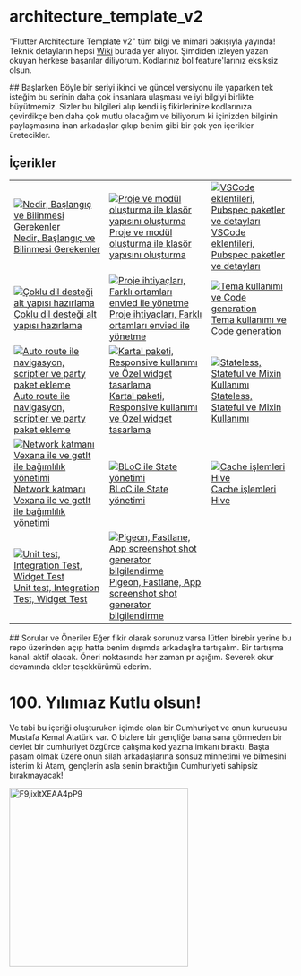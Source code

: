 # architecture_template_v2

"Flutter Architecture Template v2" tüm bilgi ve mimari bakışıyla yayında! Teknik detayların hepsi [Wiki](https://github.com/VB10/architecture_template_v2/wiki) burada yer alıyor. Şimdiden izleyen yazan okuyan herkese başarılar diliyorum. Kodlarınız bol feature'larınız eksiksiz olsun.

## Başlarken
Böyle bir seriyi ikinci ve güncel versiyonu ile yaparken tek isteğim bu serinin daha çok insanlara ulaşması ve iyi bilgiyi birlikte büyütmemiz. Sizler bu bilgileri alıp kendi iş fikirlerinize kodlarınıza çevirdikçe ben daha çok mutlu olacağım ve biliyorum ki içinizden bilginin paylaşmasına inan arkadaşlar çıkıp benim gibi bir çok yen içerikler üretecikler.

## İçerikler

|   |   |   |
|---|---|---|
| [![Nedir, Başlangıç ve Bilinmesi Gerekenler](https://img.youtube.com/vi/zOG-4bkLeu0/hqdefault.jpg) <br> Nedir, Başlangıç ve Bilinmesi Gerekenler](https://youtu.be/zOG-4bkLeu0) | [![Proje ve modül oluşturma ile klasör yapısını oluşturma](https://img.youtube.com/vi/TIrcxptk89Y/hqdefault.jpg) <br> Proje ve modül oluşturma ile klasör yapısını oluşturma](https://youtu.be/TIrcxptk89Y) | [![VSCode eklentileri, Pubspec paketler ve detayları](https://img.youtube.com/vi/omIsEj5fiXM/hqdefault.jpg) <br> VSCode eklentileri, Pubspec paketler ve detayları](https://youtu.be/omIsEj5fiXM) |
| [![Çoklu dil desteği alt yapısı hazırlama](https://img.youtube.com/vi/xLpKFOqoPMI/hqdefault.jpg) <br> Çoklu dil desteği alt yapısı hazırlama](https://youtu.be/xLpKFOqoPMI) | [![Proje ihtiyaçları, Farklı ortamları envied ile yönetme](https://img.youtube.com/vi/VnqvUVnCwjA/hqdefault.jpg) <br> Proje ihtiyaçları, Farklı ortamları envied ile yönetme](https://youtu.be/VnqvUVnCwjA) | [![Tema kullanımı ve Code generation](https://img.youtube.com/vi/Zq7qioZYUx8/hqdefault.jpg) <br> Tema kullanımı ve Code generation](https://youtu.be/Zq7qioZYUx8) |
| [![Auto route ile navigasyon, scriptler ve party paket ekleme](https://img.youtube.com/vi/hVbLQb8FErE/hqdefault.jpg) <br> Auto route ile navigasyon, scriptler ve party paket ekleme](https://youtu.be/hVbLQb8FErE) | [![Kartal paketi, Responsive kullanımı ve Özel widget tasarlama](https://img.youtube.com/vi/GizG5X3gfsQ/hqdefault.jpg) <br> Kartal paketi, Responsive kullanımı ve Özel widget tasarlama](https://youtu.be/GizG5X3gfsQ) | [![Stateless, Stateful ve Mixin Kullanımı](https://img.youtube.com/vi/4-rr5y5xyaI/hqdefault.jpg) <br> Stateless, Stateful ve Mixin Kullanımı](https://youtu.be/4-rr5y5xyaI) |
| [![Network katmanı Vexana ile ve getIt ile bağımlılık yönetimi](https://img.youtube.com/vi/A-MbW_o3ILA/hqdefault.jpg) <br> Network katmanı Vexana ile ve getIt ile bağımlılık yönetimi](https://youtu.be/A-MbW_o3ILA) | [![BLoC ile State yönetimi](https://img.youtube.com/vi/tj5-EBrczxk/hqdefault.jpg) <br> BLoC ile State yönetimi](https://youtu.be/tj5-EBrczxk) | [![Cache işlemleri Hive](https://img.youtube.com/vi/td7d5UpufgQ/hqdefault.jpg) <br> Cache işlemleri Hive](https://youtu.be/td7d5UpufgQ) |
| [![Unit test, Integration Test, Widget Test](https://img.youtube.com/vi/NBUyfAEmdj4/hqdefault.jpg) <br> Unit test, Integration Test, Widget Test](https://youtu.be/NBUyfAEmdj4) | [![Pigeon, Fastlane, App screenshot shot generator bilgilendirme](https://img.youtube.com/vi/Lg3YNowKYbs/hqdefault.jpg) <br> Pigeon, Fastlane, App screenshot shot generator bilgilendirme](https://youtu.be/Lg3YNowKYbs) |   |


## Sorular ve Öneriler
Eğer fikir olarak sorunuz varsa lütfen birebir yerine bu repo üzerinden açıp hatta benim dışımda arkadaşlra tartışalım. Bir tartışma kanalı aktif olacak. Öneri noktasında her zaman pr açığım. Severek okur devamında ekler teşekkürümü ederim.

# 100. Yılımıaz Kutlu olsun!
Ve tabi bu içeriği oluşturuken içimde olan bir Cumhuriyet ve onun kurucusu Mustafa Kemal Atatürk var. O bizlere bir gençliğe bana sana görmeden bir devlet bir cumhuriyet özgürce çalışma kod yazma imkanı bıraktı. Başta paşam olmak üzere onun silah arkadaşlarına sonsuz minnetimi ve bilmesini isterim ki Atam, gençlerin asla senin bıraktığın Cumhuriyeti sahipsiz bırakmayacak!

<img width="319" alt="F9jixltXEAA4pP9" src="https://github.com/VB10/architecture_template_v2/assets/17102578/884c1f50-f66a-4f52-8ef4-e2b3df16b9b8">


